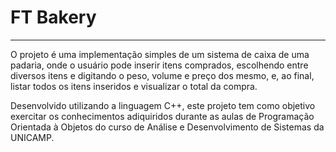 # FT Bakery

---

O projeto é uma implementação simples de um sistema de caixa de uma padaria, onde o usuário pode inserir itens comprados, escolhendo entre diversos itens e digitando o peso, volume e preço dos mesmo, e, ao final, listar todos os itens inseridos e visualizar o total da compra.

Desenvolvido utilizando a linguagem C++, este projeto tem como objetivo exercitar os conhecimentos adiquiridos durante as aulas de Programação Orientada à Objetos do curso de Análise e Desenvolvimento de Sistemas da UNICAMP.
